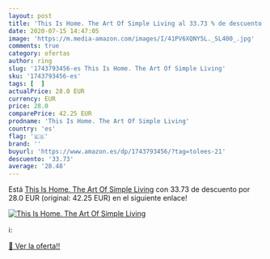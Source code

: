 ```yaml
---
layout: post
title: 'This Is Home. The Art Of Simple Living al 33.73 % de descuento'
date: 2020-07-15 14:47:05
image: 'https://m.media-amazon.com/images/I/41PV6XQNY5L._SL400_.jpg'
comments: true
category: ofertas
author: ring
slug: '1743793456-es This Is Home. The Art Of Simple Living'
sku: '1743793456-es'
tags: [  ]
actualPrice: 28.0 EUR
currency: EUR
price: 28.0
comparePrice: 42.25 EUR
prodname: 'This Is Home. The Art Of Simple Living'
country: 'es'
flag: '🇪🇸'
brand: ''
buyurl: 'https://www.amazon.es/dp/1743793456/?tag=tolees-21'
descuento: '33.73'
average: '28.48'
---
```


Está [This Is Home. The Art Of Simple Living](https://www.amazon.es/dp/1743793456/?tag=tolees-21) con 33.73 de descuento por 28.0 EUR (original: 42.25 EUR) en el siguiente enlace!

[![This Is Home. The Art Of Simple Living](https://m.media-amazon.com/images/I/41PV6XQNY5L._SL400_.jpg)](https://www.amazon.es/dp/1743793456/?tag=tolees-21)

ℹ️:


[🛒 Ver la oferta!!](https://www.amazon.es/dp/1743793456/?tag=tolees-21)
